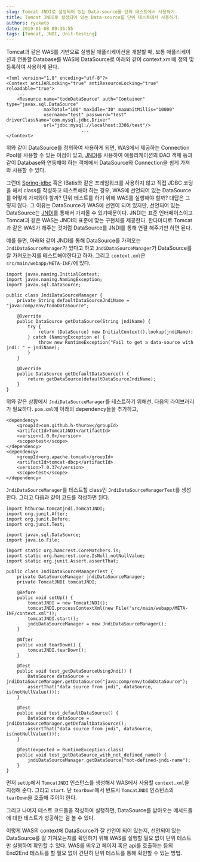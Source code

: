 ```yaml
---
slug: Tomcat JNDI로 설정되어 있는 Data-source를 단위 테스트에서 사용하기.
title: Tomcat JNDI로 설정되어 있는 Data-source를 단위 테스트에서 사용하기.
authors: ryukato
date: 2019-01-08 09:36:55
tags: [Tomcat, JNDI, Unit-testing]
---
```


Tomcat과 같은 WAS를 기반으로 실행될 애플리케이션을 개발할 때, 보통 애플리케이션과 연동할 Database를 WAS에 DataSource로 아래와 같이 context.xml에 정의 및 등록하여 사용하게 된다.

```
<?xml version="1.0" encoding="utf-8"?>
<Context antiJARLocking="true" antiResourceLocking="true" reloadable="true">
    ...
    <Resource name="todoDataSource" auth="Container" type="javax.sql.DataSource"
              maxTotal="100" maxIdle="30" maxWaitMillis="10000"
              username="test" password="test" driverClassName="com.mysql.jdbc.Driver"
              url="jdbc:mysql://localhost:3306/test"/>
							...
</Context>
```

위와 같이 DataSource를 정의하여 사용하게 되면, WAS에서 제공하는 Connection Pool을 사용할 수 있는 이점이 있고, [JNDI](https://docs.oracle.com/javase/8/docs/technotes/guides/jndi/index.html)를 사용하여 애플리케이션의 DAO 객체 등과 같이 Database와 연동해야 하는 객체에서 DataSource와 Connection을 쉽게 가져와 사용할 수 있다.

그런데 [Spring-jdbc](https://spring.io/projects/spring-data-jdbc) 혹은 IBatis와 같은 프레임워크를 사용하지 않고 직접 JDBC 코딩을 해서 class를 작성하고 테스트해야 하는 경우, WAS에 선언되어 있는 DataSource를 어떻게 가져와야 할까? 단위 테스트를 하기 위해 WAS를 실행해야 할까?
대답은 그렇지 않다. 그 이유는 DataSource가 WAS에 선언이 되어 있지만, 선언되어 있는 DataSource는 [JNDI](https://docs.oracle.com/javase/8/docs/technotes/guides/jndi/index.html)를 통해서 가져올 수 있기때문이다. JNDI는 표준 인터페이스이고 Tomcat과 같은 WAS는 JNDI의 표준에 맞는 구현체를 제공한다. 한다마디로 Tomcat과 같은 WAS가 해주는 것처럼 DataSource를 JNDI를 통해 연결 해주기만 하면 된다.

예를 들면, 아래와 같이 JNDI를 통해 DataSource를 가져오는 `JndiDataSourceManager`가 있다고 하고 `JndiDataSourceManager`가 DataSource를 잘 가져오는지를 테스트해야한다고 하자. 그리고 `context.xml`은 `src/main/webapp/META-INF/`에 있다.

```
import javax.naming.InitialContext;
import javax.naming.NamingException;
import javax.sql.DataSource;

public class JndiDataSourceManager {
    private String defaultDataSourceJndiName = "java:comp/env/todoDataSource";

    @Override
    public DataSource getDataSource(String jndiName) {
        try {
            return (DataSource) new InitialContext().lookup(jndiName);
        } catch (NamingException e) {
            throw new RuntimeException("Fail to get a data-source with jndi: " + jndiName);
        }
    }

    @Override
    public DataSource getDefaultDataSource() {
        return getDataSource(defaultDataSourceJndiName);
    }
}
```

위와 같은 상황에서 `JndiDataSourceManager`를 테스트하기 위해선, 다음의 라이브러리가 필요하다. `pom.xml`에 아래의 dependency들을 추가하고,

```
<dependency>
    <groupId>com.github.h-thurow</groupId>
    <artifactId>TomcatJNDI</artifactId>
    <version>1.0.0</version>
    <scope>test</scope>
</dependency>
<dependency>
    <groupId>org.apache.tomcat</groupId>
    <artifactId>tomcat-dbcp</artifactId>
    <version>7.0.37</version>
    <scope>test</scope>
</dependency>
```

`JndiDataSourceManager`를 테스트할 class인 `JndiDataSourceManagerTest`를 생성한다. 그리고 다음과 같이 코드를 작성하면 된다.

```
import hthurow.tomcatjndi.TomcatJNDI;
import org.junit.After;
import org.junit.Before;
import org.junit.Test;

import javax.sql.DataSource;
import java.io.File;

import static org.hamcrest.CoreMatchers.is;
import static org.hamcrest.core.IsNull.notNullValue;
import static org.junit.Assert.assertThat;

public class JndiDataSourceManagerTest {
    private DataSourceManager jndiDataSourceManager;
    private TomcatJNDI tomcatJNDI;

    @Before
    public void setUp() {
        tomcatJNDI = new TomcatJNDI();
        tomcatJNDI.processContextXml(new File("src/main/webapp/META-INF/context.xml"));
        tomcatJNDI.start();
        jndiDataSourceManager = new JndiDataSourceManager();
    }

    @After
    public void tearDown() {
        tomcatJNDI.tearDown();
    }

    @Test
    public void test_getDataSourceUsingJndi() {
        DataSource dataSource = jndiDataSourceManager.getDataSource("java:comp/env/todoDataSource");
        assertThat("data source from jndi", dataSource, is(notNullValue()));
    }

    @Test
    public void test_defaultDataSource() {
        DataSource dataSource = jndiDataSourceManager.getDefaultDataSource();
        assertThat("data source from jndi", dataSource, is(notNullValue()));
    }

    @Test(expected = RuntimeException.class)
    public void test_getDataSource_with_not_defined_name() {
        jndiDataSourceManager.getDataSource("not-defined-jndi-name");
    }
}
```

먼저 `setUp`에서 `TomcatJNDI` 인스턴스를 생성해서 WAS에서 사용할 `context.xml`을 지정해 준다. 그리고 `start`. 단 `tearDown`에서 반드시 `TomcatJNDI` 인스턴스의 `tearDown`을 호출해 주어야 한다.

그리고 나머지 테스트 코드들을 작성하여 실행하면, DataSource를 받아오는 메서드들에 대한 테스트가 성공하는 걸 볼 수 있다.

이렇게 WAS의 context에 DataSource가 잘 선언이 되어 있는지, 선언되어 있는 DataSource를 잘 가져오는지를 확인하기 위해 WAS를 실행할 필요 없이 단위 테스트만 실행하여 확인할 수 있다. WAS를 띄우고 페이지 혹은 api를 호출하는 등의 End2End 테스트를 할 필요 없이 간단히 단위 테스트를 통해 확인할 수 있는 방법.
